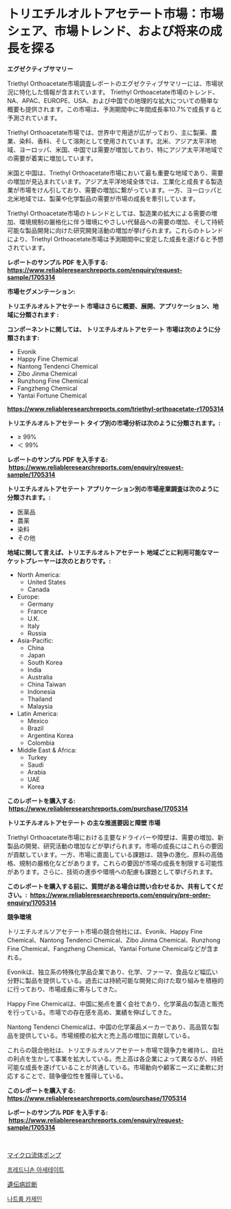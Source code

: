 <p><h1>トリエチルオルトアセテート市場：市場シェア、市場トレンド、および将来の成長を探る</h1></p><p><strong>エグゼクティブサマリー</strong></p>
<p><p>Triethyl Orthoacetate市場調査レポートのエグゼクティブサマリーには、市場状況に特化した情報が含まれています。 Triethyl Orthoacetate市場のトレンド、NA、APAC、EUROPE、USA、および中国での地理的な拡大についての簡単な概要も提供されます。この市場は、予測期間中に年間成長率10.7%で成長すると予測されています。</p><p>Triethyl Orthoacetate市場では、世界中で用途が広がっており、主に製薬、農業、染料、香料、そして溶剤として使用されています。北米、アジア太平洋地域、ヨーロッパ、米国、中国では需要が増加しており、特にアジア太平洋地域での需要が着実に増加しています。</p><p>米国と中国は、Triethyl Orthoacetate市場において最も重要な地域であり、需要の増加が見込まれています。アジア太平洋地域全体では、工業化と成長する製造業が市場をけん引しており、需要の増加に繋がっています。一方、ヨーロッパと北米地域では、製薬や化学製品の需要が市場の成長を牽引しています。</p><p>Triethyl Orthoacetate市場のトレンドとしては、製造業の拡大による需要の増加、環境規制の厳格化に伴う環境にやさしい代替品への需要の増加、そして持続可能な製品開発に向けた研究開発活動の増加が挙げられます。これらのトレンドにより、Triethyl Orthoacetate市場は予測期間中に安定した成長を遂げると予想されています。</p></p>
<p><strong>レポートのサンプル PDF を入手する: <a href="https://www.reliableresearchreports.com/enquiry/request-sample/1705314">https://www.reliableresearchreports.com/enquiry/request-sample/1705314</a></strong></p>
<p><strong>市場セグメンテーション:</strong></p>
<p><strong> トリエチルオルトアセテート 市場はさらに概要、展開、アプリケーション、地域に分類されます :</strong></p>
<p><strong>コンポーネントに関しては、 トリエチルオルトアセテート 市場は次のように分類されます: &nbsp;</strong></p>
<p><ul><li>Evonik</li><li>Happy Fine Chemical</li><li>Nantong Tendenci Chemical</li><li>Zibo Jinma Chemical</li><li>Runzhong Fine Chemical</li><li>Fangzheng Chemical</li><li>Yantai Fortune Chemical</li></ul></p>
<p><strong><a href="https://www.reliableresearchreports.com/triethyl-orthoacetate-r1705314">https://www.reliableresearchreports.com/triethyl-orthoacetate-r1705314</a></strong></p>
<p><strong> トリエチルオルトアセテート タイプ別の市場分析は次のように分類されます。:</strong></p>
<p><ul><li>≥ 99%</li><li>＜ 99%</li></ul></p>
<p><strong>レポートのサンプル PDF を入手する: &nbsp;<a href="https://www.reliableresearchreports.com/enquiry/request-sample/1705314">https://www.reliableresearchreports.com/enquiry/request-sample/1705314</a></strong></p>
<p><strong> トリエチルオルトアセテート アプリケーション別の市場産業調査は次のように分類されます。:</strong></p>
<p><ul><li>医薬品</li><li>農薬</li><li>染料</li><li>その他</li></ul></p>
<p><strong>地域に関して言えば、トリエチルオルトアセテート 地域ごとに利用可能なマーケットプレーヤーは次のとおりです。:</strong></p>
<p><ul>
    <li>
        North America:
        <ul>
            <li>United States</li>
            <li>Canada</li>
        </ul>
    </li>
    <li>
        Europe:
        <ul>
            <li>Germany</li>
            <li>France</li>
            <li>U.K.</li>
            <li>Italy</li>
            <li>Russia</li>
        </ul>
    </li>
    <li>
        Asia-Pacific:
        <ul>
            <li>China</li>
            <li>Japan</li>
            <li>South Korea</li>
            <li>India</li>
            <li>Australia</li>
            <li>China Taiwan</li>
            <li>Indonesia</li>
            <li>Thailand</li>
            <li>Malaysia</li>
        </ul>
    </li>
    <li>
        Latin America:
        <ul>
            <li>Mexico</li>
            <li>Brazil</li>
            <li>Argentina Korea</li>
            <li>Colombia</li>
        </ul>
    </li>
    <li>
        Middle East & Africa:
        <ul>
            <li>Turkey</li>
            <li>Saudi</li>
            <li>Arabia</li>
            <li>UAE</li>
            <li>Korea</li>
        </ul>
    </li>
    </ul></p>
<p><strong>このレポートを購入する: &nbsp;<a href="https://www.reliableresearchreports.com/purchase/1705314">https://www.reliableresearchreports.com/purchase/1705314</a></strong></p>
<p><strong>トリエチルオルトアセテート の主な推進要因と障壁 市場</strong></p>
<p><p>Triethyl Orthoacetate市場における主要なドライバーや障壁は、需要の増加、新製品の開発、研究活動の増加などが挙げられます。市場の成長にはこれらの要因が貢献しています。一方、市場に直面している課題は、競争の激化、原料の高価格、規制の厳格化などがあります。これらの要因が市場の成長を制限する可能性があります。さらに、技術の進歩や環境への配慮も課題として挙げられます。</p></p>
<p><strong>このレポートを購入する前に、質問がある場合は問い合わせるか、共有してください。:&nbsp; <a href="https://www.reliableresearchreports.com/enquiry/pre-order-enquiry/1705314">https://www.reliableresearchreports.com/enquiry/pre-order-enquiry/1705314</a></strong></p>
<p><strong>競争環境</strong></p>
<p><p>トリエチルオルソアセテート市場の競合他社には、Evonik、Happy Fine Chemical、Nantong Tendenci Chemical、Zibo Jinma Chemical、Runzhong Fine Chemical、Fangzheng Chemical、Yantai Fortune Chemicalなどが含まれる。</p><p>Evonikは、独立系の特殊化学品企業であり、化学、ファーマ、食品など幅広い分野に製品を提供している。過去には持続可能な開発に向けた取り組みを積極的に行っており、市場成長に寄与してきた。</p><p>Happy Fine Chemicalは、中国に拠点を置く会社であり、化学薬品の製造と販売を行っている。市場での存在感を高め、業績を伸ばしてきた。</p><p>Nantong Tendenci Chemicalは、中国の化学薬品メーカーであり、高品質な製品を提供している。市場規模の拡大と売上高の増加に貢献している。</p><p>これらの競合他社は、トリエチルオルソアセテート市場で競争力を維持し、自社の利点を生かして事業を拡大している。売上高は各企業によって異なるが、持続可能な成長を遂げていることが共通している。市場動向や顧客ニーズに柔軟に対応することで、競争優位性を獲得している。</p></p>
<p><strong>このレポートを購入する: &nbsp; <a href="https://www.reliableresearchreports.com/purchase/1705314">https://www.reliableresearchreports.com/purchase/1705314</a></strong></p>
<p><strong>レポートのサンプル PDF を入手する: &nbsp;<a href="https://www.reliableresearchreports.com/enquiry/request-sample/1705314">https://www.reliableresearchreports.com/enquiry/request-sample/1705314</a></strong><strong></strong></p>
<p>&nbsp;</p>
<p><p><a href="https://medium.com/@luckeycorbin/%E3%83%9E%E3%82%A4%E3%82%AF%E3%83%AD%E6%B5%81%E4%BD%93%E3%83%9D%E3%83%B3%E3%83%97%E5%B8%82%E5%A0%B4%E3%81%AE%E5%88%86%E6%9E%90-%E3%81%9D%E3%81%AEcagr-%E5%B8%82%E5%A0%B4%E3%82%BB%E3%82%B0%E3%83%A1%E3%83%B3%E3%83%86%E3%83%BC%E3%82%B7%E3%83%A7%E3%83%B3-%E3%81%8A%E3%82%88%E3%81%B3%E3%82%B0%E3%83%AD%E3%83%BC%E3%83%90%E3%83%AB%E7%94%A3%E6%A5%AD%E6%A6%82%E8%A6%81-e6ef4033c600">マイクロ流体ポンプ</a></p><p><a href="https://medium.com/@juliastanley2022/%ED%94%84%EB%A0%88%EB%93%9C%EB%8B%88%EC%86%90-%EC%95%84%EC%84%B8%ED%85%8C%EC%9D%B4%ED%8A%B8-%EC%8B%9C%EC%9E%A5-%EB%B3%B4%EA%B3%A0%EC%84%9C%EB%8A%94%EC%9D%B4-%EC%8B%9C%EC%9E%A5%EC%9D%98-%EC%B5%9C%EC%8B%A0-%ED%8A%B8%EB%A0%8C%EB%93%9C%EC%99%80-%EC%84%B1%EC%9E%A5-%EA%B8%B0%ED%9A%8C%EB%A5%BC-%EB%B3%B4%EC%97%AC%EC%A4%8D%EB%8B%88%EB%8B%A4-13a80023e102">프레드니손 아세테이트</a></p><p><a href="https://medium.com/@lindrup2/%E9%81%BA%E4%BC%9D%E5%AD%90%E7%96%BE%E6%82%A3%E8%A8%BA%E6%96%AD%E5%B8%82%E5%A0%B4%E3%81%AE%E6%B4%9E%E5%AF%9F-%E5%B8%82%E5%A0%B4%E5%8B%95%E5%90%91-%E6%88%90%E9%95%B7-2024%E5%B9%B4%E3%81%8B%E3%82%892031%E5%B9%B4%E3%81%BE%E3%81%A7%E3%81%AE%E4%BA%88%E6%B8%AC-3f733b601489">遺伝病診断</a></p><p><a href="https://medium.com/@hugofirst44/%EB%82%98%ED%8A%B8%EB%A5%A8-%EC%B9%B4%EC%84%B8%EC%9D%B4-%EB%84%A4%EC%9D%B4%ED%8A%B8-%EC%8B%9C%EC%9E%A5-%EC%8B%9C%EC%9E%A5-%EC%A0%90%EC%9C%A0%EC%9C%A8-%EC%8B%9C%EC%9E%A5-%EB%8F%99%ED%96%A5-%EB%B0%8F-%EB%AF%B8%EB%9E%98-%EC%84%B1%EC%9E%A5-%ED%83%90%EC%83%89-a262cd0b9e38">나트륨 카제인</a></p></p>